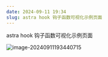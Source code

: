 ```yaml
---
date: 2024-09-11 19:34
slug: astra hook 钩子函数可视化示例页面
---
```


astra hook 钩子函数可视化示例页面

<!-- truncate -->

![image-20240911193440715](https://docu-1319658309.cos.ap-guangzhou.myqcloud.com/image-20240911193440715.png)

